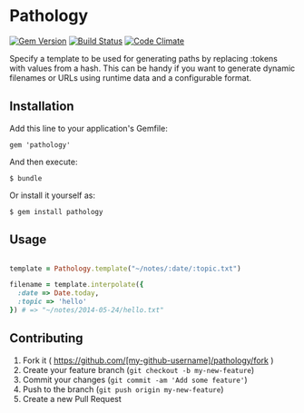 # Pathology

[![Gem Version](https://badge.fury.io/rb/pathology.svg)](http://badge.fury.io/rb/pathology)
[![Build Status](https://travis-ci.org/mattgillooly/pathology.svg?branch=master)](https://travis-ci.org/mattgillooly/pathology)
[![Code Climate](https://codeclimate.com/github/mattgillooly/pathology.png)](https://codeclimate.com/github/mattgillooly/pathology)

Specify a template to be used for generating paths by replacing :tokens with values from a hash.
This can be handy if you want to generate dynamic filenames or URLs using runtime data and a configurable format.

## Installation

Add this line to your application's Gemfile:

    gem 'pathology'

And then execute:

    $ bundle

Or install it yourself as:

    $ gem install pathology

## Usage

```ruby

template = Pathology.template("~/notes/:date/:topic.txt")

filename = template.interpolate({
  :date => Date.today,
  :topic => 'hello'
}) # => "~/notes/2014-05-24/hello.txt"

```


## Contributing

1. Fork it ( https://github.com/[my-github-username]/pathology/fork )
2. Create your feature branch (`git checkout -b my-new-feature`)
3. Commit your changes (`git commit -am 'Add some feature'`)
4. Push to the branch (`git push origin my-new-feature`)
5. Create a new Pull Request
